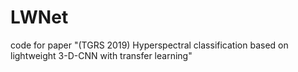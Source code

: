 # LWNet
code for paper "(TGRS 2019) Hyperspectral classification based on lightweight 3-D-CNN with transfer learning"
